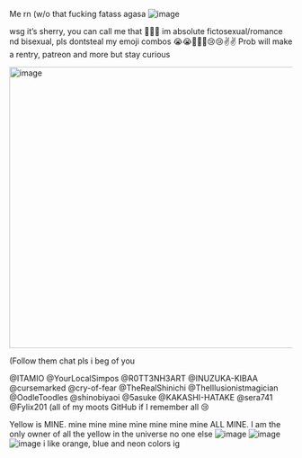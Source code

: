 Me rn (w/o that fucking fatass agasa
![image](https://github.com/user-attachments/assets/dcfa2db0-5d4f-49a9-8a9a-7a0f3ad51d35)

wsg it’s sherry, you can call me that 🤤🤤🤤
im absolute fictosexual/romance nd bisexual, pls dontsteal my emoji combos 😭😭🤤🥺🥺😢😢✌️✌️
Prob will make a rentry, patreon and more but stay curious 

<img width="1500" height="500" alt="image" src="https://github.com/user-attachments/assets/44111bf1-3448-4da6-a45c-ed5957d0c5bd" />

(Follow them chat pls i beg of you 

@ITAMIO @YourLocalSimpos @R0TT3NH3ART @INUZUKA-KIBAA @cursemarked @cry-of-fear @TheRealShinichi @TheIllusionistmagician @OodleToodles @shinobiyaoi @5asuke @KAKASHI-HATAKE @sera741
@Fylix201  (all of my moots GitHub if I remember all 😢

Yellow is MINE. mine mine mine mine mine mine mine ALL MINE. I am the only owner of all the yellow in the universe no one else ![image](https://github.com/user-attachments/assets/c385bc30-0841-4503-95d5-f1f1c19165dc) ![image](https://github.com/user-attachments/assets/7e4237d7-569b-40f8-a1a8-ece6b5fd9835) ![image](https://github.com/user-attachments/assets/c0bfc3d0-4cc6-44c6-a18f-17082392d379)
i like orange, blue and neon colors ig
